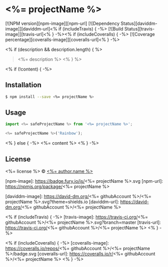 # <%= projectName %>

[![NPM version][npm-image]][npm-url] [![Dependency Status][daviddm-image]][daviddm-url]<% if (includeTravis) { -%> [![Build Status][travis-image]][travis-url]<% } -%><%
if (includeCoveralls) { -%> [![Coverage percentage][coveralls-image]][coveralls-url]<% } -%>

<% if (description && description.length) { %>
> <%= description %>
<% } %>

<% if (!content) { -%>
## Installation

```sh
$ npm install --save <%= projectName %>
```

## Usage

```js
import <%= safeProjectName %> from '<%= projectName %>';

<%= safeProjectName %>('Rainbow');
```
<% } else { -%>
<%= content %>
<% } -%>

## License

<%= license %> © [<%= author.name %>](<%= author.url %>)

[npm-image]: https://badge.fury.io/js/<%= projectName %>.svg
[npm-url]: https://npmjs.org/package/<%= projectName %>

[daviddm-image]: https://david-dm.org/<%= githubAccount %>/<%= projectName %>.svg?theme=shields.io
[daviddm-url]: https://david-dm.org/<%= githubAccount %>/<%= projectName %>

<% if (includeTravis) { -%>
[travis-image]: https://travis-ci.org/<%= githubAccount %>/<%= projectName %>.svg?branch=master
[travis-url]: https://travis-ci.org/<%= githubAccount %>/<%= projectName %>
<% } -%>

<% if (includeCoveralls) { -%>
[coveralls-image]: https://coveralls.io/repos/<%= githubAccount %>/<%= projectName %>/badge.svg
[coveralls-url]: https://coveralls.io/r/<%= githubAccount %>/<%= projectName %>
<% } -%>

